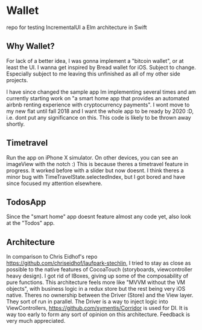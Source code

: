 # Wallet
repo for testing IncrementalUI a Elm architecture in Swift

## Why Wallet?
For lack of a better idea, I was gonna implement a "bitcoin wallet", or at least the UI. I wanna get inspired by Bread wallet for iOS. Subject to change. Especially subject to me leaving this unfinished as all of my other side projects.

I have since changed the sample app Im implementing several times and am currently starting work on "a smart home app that provides an automated airbnb renting experience with cryptocurrency payments". I wont move to my new flat until fall 2018 and I want the whole app to be ready by 2020 :D, i.e. dont put any significance on this. This code is likely to be thrown away shortly.

## Timetravel
Run the app on iPhone X simulator. On other devices, you can see an imageView with the notch :) This is because theres a timetravel feature in progress. It worked before with a slider but now doesnt. I think theres a minor bug with TimeTravelState.selectedIndex, but I got bored and have since focused my attention elsewhere.

## TodosApp
Since the "smart home" app doesnt feature almost any code yet, also look at the "Todos" app.

## Architecture
In comparison to Chris Eidhof's repo https://github.com/chriseidhof/laufpark-stechlin, I tried to stay as close as possible to the native features of CocoaTouch (storyboards, viewcontroller heavy design). I got rid of IBoxes, giving up some of the composability of pure functions. This architecture feels more like "MVVM without the VM objects", with business logic in a redux store but the rest being very iOS native. Theres no ownership between the Driver (Store) and the View layer. They sort of run in parallel. The Driver is a way to inject logic into ViewControllers, https://github.com/symentis/Corridor is used for DI. It is way too early to form any sort of opinion on this architecture. Feedback is very much appreciated.
